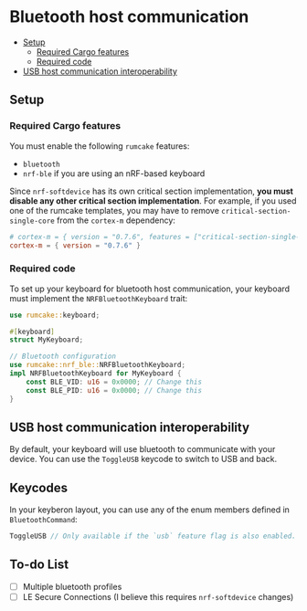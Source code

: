 # Bluetooth host communication

<!--toc:start-->

- [Setup](#setup)
  - [Required Cargo features](#required-cargo-features)
  - [Required code](#required-code)
- [USB host communication interoperability](#usb-host-communication-interoperability)
<!--toc:end-->

## Setup

### Required Cargo features

You must enable the following `rumcake` features:

- `bluetooth`
- `nrf-ble` if you are using an nRF-based keyboard

Since `nrf-softdevice` has its own critical section implementation, **you must disable any other critical section implementation**.
For example, if you used one of the rumcake templates, you may have to remove `critical-section-single-core` from the `cortex-m` dependency:

```toml
# cortex-m = { version = "0.7.6", features = ["critical-section-single-core"] }
cortex-m = { version = "0.7.6" }
```

### Required code

To set up your keyboard for bluetooth host communication, your keyboard must implement the `NRFBluetoothKeyboard` trait:

```rust
use rumcake::keyboard;

#[keyboard]
struct MyKeyboard;

// Bluetooth configuration
use rumcake::nrf_ble::NRFBluetoothKeyboard;
impl NRFBluetoothKeyboard for MyKeyboard {
    const BLE_VID: u16 = 0x0000; // Change this
    const BLE_PID: u16 = 0x0000; // Change this
}
```

## USB host communication interoperability

By default, your keyboard will use bluetooth to communicate with your device.
You can use the `ToggleUSB` keycode to switch to USB and back.

## Keycodes

In your keyberon layout, you can use any of the enum members defined in `BluetoothCommand`:

```rust
ToggleUSB // Only available if the `usb` feature flag is also enabled. Allows you to switch between USB and bluetooth host communication. Useful if you swap between a USB and a bluetooth host.
```

## To-do List

- [ ] Multiple bluetooth profiles
- [ ] LE Secure Connections (I believe this requires `nrf-softdevice` changes)
